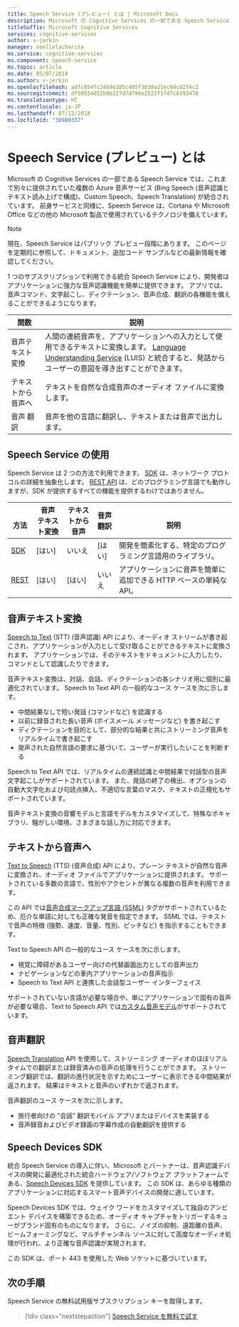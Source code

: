 ```yaml
---
title: Speech Service (プレビュー) とは | Microsoft Docs
description: Microsoft の Cognitive Services の一部である Speech Service では、これまで別々に提供されていた複数の Azure 音声サービス (Bing Speech (音声認識とテキスト読み上げで構成)、Custom Speech、Speech Translation) が統合されています。
titleSuffix: Microsoft Cognitive Services
services: cognitive-services
author: v-jerkin
manager: noellelacharite
ms.service: cognitive-services
ms.component: speech-service
ms.topic: article
ms.date: 05/07/2018
ms.author: v-jerkin
ms.openlocfilehash: adfc854fc24b9e285c405f3038a21ec84cd2f4c2
ms.sourcegitcommit: df50934d52b0b227d7d796e2522f1fd7c6393478
ms.translationtype: HT
ms.contentlocale: ja-JP
ms.lasthandoff: 07/12/2018
ms.locfileid: "38989337"
---
```

# <a name="what-is-the-speech-service-preview"></a>Speech Service (プレビュー) とは

Microsoft の Cognitive Services の一部である Speech Service では、これまで別々に提供されていた複数の Azure 音声サービス (Bing Speech (音声認識とテキスト読み上げで構成)、Custom Speech、Speech Translation) が統合されています。 前身サービスと同様に、Speech Service は、Cortana や Microsoft Office などの他の Microsoft 製品で使用されているテクノロジを備えています。

> [!NOTE]
> 現在、Speech Service はパブリック プレビュー段階にあります。 このページを定期的に参照して、ドキュメント、追加コード サンプルなどの最新情報を確認してください。

1 つのサブスクリプションで利用できる統合 Speech Service により、開発者はアプリケーションに強力な音声認識機能を簡単に提供できます。 アプリでは、音声コマンド、文字起こし、ディクテーション、音声合成、翻訳の各機能を備えることができるようになります。

|関数|説明|
|-|-|
|音声テキスト変換|人間の連続音声を、アプリケーションへの入力として使用できるテキストに変換します。 [Language Understanding Service](https://docs.microsoft.com/azure/cognitive-services/luis/) (LUIS) と統合すると、発話からユーザーの意図を導き出すことができます。|
|テキストから音声へ|テキストを自然な合成音声のオーディオ ファイルに変換します。|
|音声&nbsp;翻訳|音声を他の言語に翻訳し、テキストまたは音声で出力します。|

## <a name="using-the-speech-service"></a>Speech Service の使用

Speech Service は 2 つの方法で利用できます。 [SDK](speech-sdk.md) は、ネットワーク プロトコルの詳細を抽象化します。 [REST API](rest-apis.md) は、どのプログラミング言語でも動作しますが、SDK が提供するすべての機能を提供するわけではありません。

|<br>方法|音声<br>テキスト変換|テキストから<br>音声|音声<br>翻訳|<br>説明|
|-|-|-|-|-|
|[SDK](speech-sdk.md)|[はい]|いいえ |[はい]|開発を簡素化する、特定のプログラミング言語用のライブラリ。|
|[REST](rest-apis.md)|[はい]|[はい]|いいえ |アプリケーションに音声を簡単に追加できる HTTP ベースの単純な API。|

## <a name="speech-to-text"></a>音声テキスト変換

[Speech to Text](speech-to-text.md) (STT) (音声認識) API により、オーディオ ストリームが書き起こされ、アプリケーションが入力として受け取ることができるテキストに変換されます。 アプリケーションでは、そのテキストをドキュメントに入力したり、コマンドとして認識したりできます。

音声テキスト変換は、対話、会話、ディクテーションの各シナリオ用に個別に最適化されています。 Speech to Text API の一般的なユース ケースを次に示します。 

* 中間結果なしで短い発話 (コマンドなど) を認識する
* 以前に録音された長い音声 (ボイスメール メッセージなど) を書き起こす
* ディクテーションを目的として、部分的な結果と共にストリーミング音声をリアルタイムで書き起こす
* 発声された自然言語の要求に基づいて、ユーザーが実行したいことを判断する

Speech to Text API では、リアルタイムの連続認識と中間結果で対話型の音声文字起こしがサポートされています。 また、発話の終了の検出、オプションの自動大文字化および句読点挿入、不適切な言葉のマスク、テキストの正規化もサポートされています。

音声テキスト変換の音響モデルと言語モデルをカスタマイズして、特殊なボキャブラリ、騒がしい環境、さまざまな話し方に対応できます。

## <a name="text-to-speech"></a>テキストから音声へ

[Text to Speech](text-to-speech.md) (TTS) (音声合成) API により、プレーン テキストが自然な音声に変換され、オーディオ ファイルでアプリケーションに提供されます。 サポートされている多数の言語で、性別やアクセントが異なる複数の音声を利用できます。

この API では[音声合成マークアップ言語 (SSML)](speech-synthesis-markup.md) タグがサポートされているため、厄介な単語に対しても正確な発音を指定できます。 SSML では、テキストで音声の特徴 (強勢、速度、音量、性別、ピッチなど) を指示することもできます。

Text to Speech API の一般的なユース ケースを次に示します。

* 視覚に障碍があるユーザー向けの代替画面出力としての音声出力
* ナビゲーションなどの車内アプリケーションの音声指示
* Speech to Text API と連携した会話型ユーザー インターフェイス

サポートされていない言語が必要な場合や、単にアプリケーションで固有の音声が必要な場合、Text to Speech API では[カスタム音声モデル](how-to-customize-voice-font.md)がサポートされています。

## <a name="speech-translation"></a>音声翻訳

[Speech Translation](speech-translation.md) API を使用して、ストリーミング オーディオのほぼリアルタイムでの翻訳または録音済みの音声の処理を行うことができます。 ストリーミング翻訳では、翻訳の進行状況を示すためにユーザーに表示できる中間結果が返されます。 結果はテキストと音声のいずれかで返されます。

音声翻訳のユース ケースを次に示します。

* 旅行者向けの "会話" 翻訳モバイル アプリまたはデバイスを実装する 
* 音声録音およびビデオ録画の字幕作成の自動翻訳を提供する

## <a name="speech-devices-sdk"></a>Speech Devices SDK

統合 Speech Service の導入に伴い、Microsoft とパートナーは、音声認識デバイスの開発に最適化された統合ハードウェア/ソフトウェア プラットフォームである、[Speech Devices SDK](speech-devices-sdk.md) を提供しています。 この SDK は、あらゆる種類のアプリケーションに対応するスマート音声デバイスの開発に適しています。

Speech Devices SDK では、ウェイク ワードをカスタマイズして独自のアンビエント デバイスを構築できるため、オーディオ キャプチャをトリガーするキューがブランド固有のものになります。 さらに、ノイズの抑制、遠距離の音声、ビームフォーミングなど、マルチチャンネル ソースに対して高度なオーディオ処理が行われ、より正確な音声認識が実現されます。

この SDK は、ポート 443 を使用した Web ソケットに基づいています。

## <a name="next-steps"></a>次の手順

Speech Service の無料試用版サブスクリプション キーを取得します。

> [!div class="nextstepaction"]
> [Speech Service を無料で試す](get-started.md)

